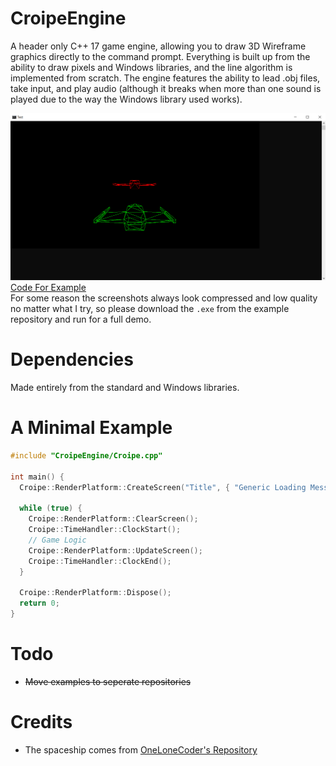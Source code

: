 # CroipeEngine
A header only C++ 17 game engine, allowing you to draw 3D Wireframe graphics directly to the command prompt. Everything is built up from the ability to draw pixels and Windows libraries, and the line algorithm is implemented from scratch. The engine features the ability to lead .obj files, take input, and play audio (although it breaks when more than one sound is played due to the way the Windows library used works).

![Alt Spaceship In Command Prompt](Images/spaceship_example.png)
[Code For Example](https://github.com/Croipe/CroipeExamples/tree/main/SpaceShipExample) \
For some reason the screenshots always look compressed and low quality no matter what I try, so please download the `.exe` from the example repository and run for a full demo.

# Dependencies
Made entirely from the standard and Windows libraries.

# A Minimal Example
```cpp
#include "CroipeEngine/Croipe.cpp"

int main() {
  Croipe::RenderPlatform::CreateScreen("Title", { "Generic Loading Message", "Message 2" });
  
  while (true) {
    Croipe::RenderPlatform::ClearScreen();
    Croipe::TimeHandler::ClockStart();
    // Game Logic
    Croipe::RenderPlatform::UpdateScreen();
    Croipe::TimeHandler::ClockEnd();
  }
  
  Croipe::RenderPlatform::Dispose();
  return 0;
}
```
# Todo
- ~~Move examples to seperate repositories~~

# Credits
- The spaceship comes from [OneLoneCoder's Repository](https://github.com/OneLoneCoder/videos/blob/master/VideoShip.obj)
